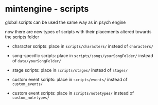 # mintengine - scripts

global scripts can be used the same way as in psych engine

now there are new types of scripts with their placements altered towards the scripts folder

- character scripts: place in `scripts/characters/` instead of `characters/`

- song-specific scripts: place in `scripts/songs/yourSongFolder/` instead of `data/yourSongFolder/`

- stage scripts: place in `scripts/stages/` instead of `stages/`

- custom event scripts: place in `scripts/events/` instead of `custom_events/`

- custom event scripts: place in `scripts/notetypes/` instead of `custom_notetypes/`